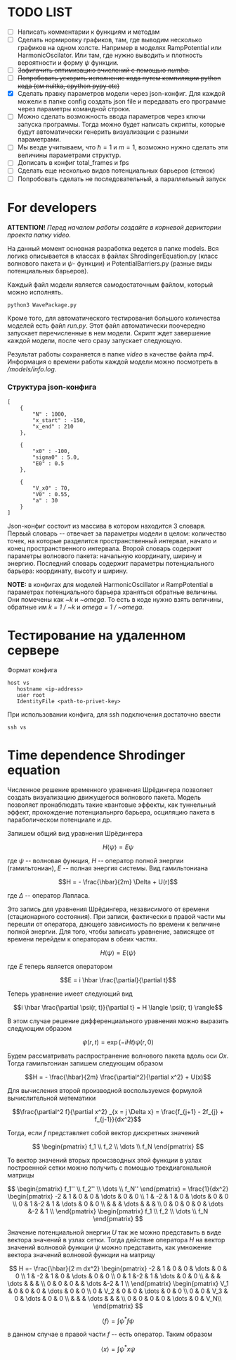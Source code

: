 # TODO LIST

- [ ] Написать комментарии к функциям и методам
- [ ] Сделать нормировку графиков, там, где выводим несколько графиков на одном холсте. Например в моделях RampPotential или HarmonicOscilator. Или там, где нужно выводить и плотность вероятности и форму $\psi$ функции.
- [ ] ~~Зафигачить оптимизацию вчислений с помощью _numba_.~~
- [ ] ~~Попробовать ускорить исполнение кода путем компиляции python кода (см nuitka, cpython pypy etc)~~
- [X] Сделать правку параметров модели через json-конфиг. Для каждой можели в папке config создать json file и передавать его программе через параметры командной строки.
- [ ] Можно сделать возможность ввода параметров через ключи запуска программы. Тогда можно будет написать скрипты, которые будут автоматически генерить визуализации с разными параметрами.
- [ ] Мы везде учитываем, что $\hbar = 1$ и $m = 1$, возможно нужно сделать эти величины параметрами структур.
- [ ] Дописать в конфиг total_frames и fps
- [ ] Сделать еще несколько видов потенциальных барьеров (стенок)
- [ ] Попробовать сделать не последовательный, а параллельный запуск

# For developers

__ATTENTION!__
_Перед началом работы создайте в корневой дериктории проекта папку video._

На данный момент основная разработка ведется в папке models. Вся логика описывается в классах
в файлах ShrodingerEquation.py (класс волнового пакета и $\psi$- функции) и PotentialBarriers.py
(разные виды потенциальных барьеров).

Каждый файл модели является самодостаточным файлом, который можно исполнять.
```
python3 WavePackage.py
```

Кроме того, для автоматического тестирования большого количества моделей есть файл _run.py_. Этот 
файл автоматически поочередно запускает перечисленные в нем модели. Скрипт ждет завершение каждой 
модели, после чего сразу запускает следующую.

Результат работы сохраняется в папке _video_ в качестве файла _mp4_. Информация о времени работы
каждой модели можно посмотреть в _/models/info.log_.

### Структура json-конфига

```
[
    {
        "N" : 1000,
        "x_start" : -150,
        "x_end" : 210
    },

    {
        "x0" : -100,
        "sigma0" : 5.0,
        "E0" : 0.5
    },

    {
        "V_x0" : 70,
        "V0" : 0.55,
        "a" : 30
    }
]
```
Json-конфиг состоит из массива в котором находится 3 словаря. Первый словарь -- отвечает за параметры модели в целом: 
количество точек, на которые разделится пространственный интервал, начало и конец пространственного интервала. Второй словарь
содержит параметры волнового пакета: начальную координату, ширину и энергию. Последний словарь содержит параметры 
потенциального барьера: координату, высоту и ширину.

__NOTE:__ в конфигах для моделей HarmonicOscillator и RampPotential в параметрах потенциального 
барьера храняться обратные величины. Они помечены как _~k_ и _~omega_. То есть в коде нужно взять 
величины, обратные им _k = 1 / ~k_ и _omega = 1 / ~omega_.

# Тестирование на удаленном сервере

Формат конфига
```
host vs
   hostname <ip-address>
   user root
   IdentityFile <path-to-privet-key>
```

При использовании конфига, для ssh подключения достаточно ввести
```
ssh vs
```

# Time dependence Shrodinger equation

Численное решение временного уравнения Шрёдингера позволяет создать визуализацию движущегося 
волнового пакета. Модель позволяет пронаблюдать такие квантовые эффекты, как туннельный эффект,
прохождение потенциальнрго барьера, осциляцию пакета в параболическом потенциале и др.

Запишем общий вид уравнения Шрёдингера

$$H \langle \psi \rangle = E \psi$$

где $\psi$ -- волновая функция, $H$ -- оператор полной энергии (гамильтониан), $E$ -- полная энергия 
системы. Вид гамильтониана

$$H = - \frac{\hbar}{2m} \Delta + U(r)$$

где $\Delta$ -- оператор Лапласа.

Это запись для уравнения Шрёдингера, независимого от времени (стационарного состояния). При записи, 
фактически в правой части мы перешли от оператора, дающего зависимость по времени к величине полной 
энергии. Для того, чтобы записать уравнение, зависящее от времени перейдем к операторам в обеих частях.

$$H \langle \psi \rangle = E  \langle \psi \rangle$$

где $E$ теперь является оператором

$$E = i \hbar \frac{\partial}{\partial t}$$

Теперь уравнение имеет следующий вид

$$i \hbar \frac{\partial \psi(r, t)}{\partial t} = H \langle \psi(r, t) \rangle$$

В этом случае решение дифференциального уравнения можно выразить следующим образом

$$\psi(r, t) = \exp(-i H t) \psi(r, 0)$$

Будем рассматривать распространение волнового пакета вдоль оси $Ox$. Тогда гамильтониан запишем следующим 
образом

$$H = - \frac{\hbar}{2m} \frac{\partial^2}{\partial x^2} + U(x)$$

Для вычисления второй производной воспользуемся формулой вычислительной метематики

$$\frac{\partial^2 f}{\partial x^2} _{x = j \Delta x} = \frac{f_{j+1} - 2f_{j} + f_{j-1}}{dx^2}$$

Тогда, если $f$ представляет собой вектор дискретных значений

$$
\begin{pmatrix}
f_1 \\
f_2 \\
\dots \\
f_N
\end{pmatrix}
$$

То вектор значений вторых происзводных этой функции в узлах построенной сетки можно получить с помощью
трехдиагональной матрицы

$$
\begin{pmatrix}
f_1'' \\
f_2'' \\
\dots \\
f_N''
\end{pmatrix}
= \frac{1}{dx^2}
\begin{pmatrix}
-2 &  1 & 0 & 0     & \dots & 0 & 0 \\
1  & -2 & 1 & 0     & \dots & 0 & 0 \\
0  & 1  &-2 & 1     & \dots & 0 & 0 \\
   &    &   & \dots &       &   &   \\
0  & 0  & 0 & 0     & \dots &-2 & 1 \\
\end{pmatrix}
\begin{pmatrix}
f_1 \\
f_2 \\
\dots \\
f_N
\end{pmatrix}
$$

Значение потенциальной энергии $U$ так же можно представить в виде вектора значений в узлах сетки. Тогда
действие оператора $H$ на вектор значений волновой функции $\psi$ можно представить, как умножение вектора 
значений волновой функции на матрицу

$$
H =- \frac{\hbar}{2 m dx^2}
\begin{pmatrix}
-2 &  1 & 0 & 0     & \dots & 0 & 0 \\
1  & -2 & 1 & 0     & \dots & 0 & 0 \\
0  & 1  &-2 & 1     & \dots & 0 & 0 \\
   &    &   & \dots &       &   &   \\
0  & 0  & 0 &       & \dots &-2 & 1 \\
\end{pmatrix}
\begin{pmatrix}
V_1 &  0  & 0   & 0     & \dots & 0 & 0 \\
0   & V_2 & 0   & 0     & \dots & 0 & 0 \\
0   & 0   & V_3 & 0     & \dots & 0 & 0 \\
    &     &     & \dots &       &   &   \\
0   & 0   & 0   & 0     & \dots & 0 & V_N\\
\end{pmatrix}
$$

$$\langle f \rangle = \int \psi^* f \psi $$

в данном случае в правой части $f$ -- есть оператор. Таким образом

$$\langle x \rangle = \int \psi^* x \psi $$
